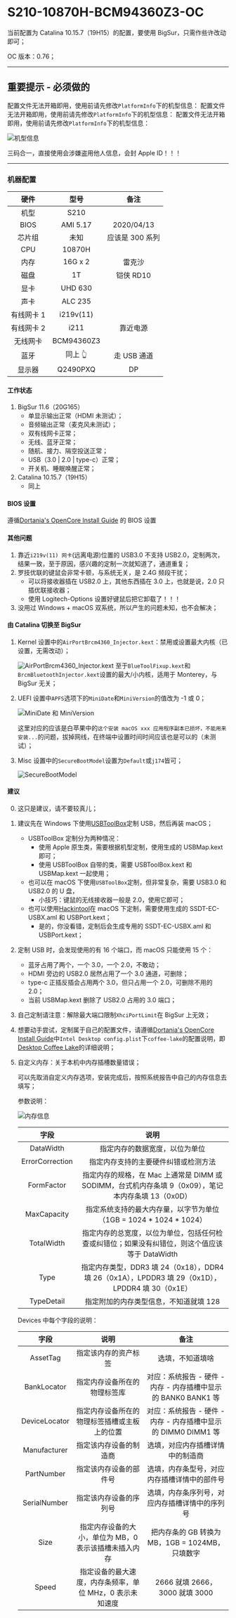 # S210-10870H-BCM94360Z3-OC

当前配置为 Catalina 10.15.7（19H15）的配置，要使用 BigSur，只需作些许改动即可；

OC 版本：0.76；

---

## 重要提示 - 必须做的

配置文件无法开箱即用，使用前请先修改`PlatformInfo`下的机型信息：
配置文件无法开箱即用，使用前请先修改`PlatformInfo`下的机型信息：
配置文件无法开箱即用，使用前请先修改`PlatformInfo`下的机型信息：

![机型信息](https://tva1.sinaimg.cn/large/008i3skNgy1gxgn22l74xj31m70u0gsh.jpg)

三码合一，直接使用会涉嫌盗用他人信息，会封 Apple ID！！！

---

### 机器配置

|    硬件    |    型号    |      备注       |
| :--------: | :--------: | :-------------: |
|    机型    |    S210    |                 |
|    BIOS    |  AMI 5.17  |   2020/04/13    |
|   芯片组   |    未知    | 应该是 300 系列 |
|    CPU     |   10870H   |                 |
|    内存    |  16G x 2   |     雷克沙      |
|    磁盘    |     1T     |    铠侠 RD10    |
|    显卡    |  UHD 630   |                 |
|    声卡    |  ALC 235   |                 |
| 有线网卡 1 | i219v(11)  |                 |
| 有线网卡 2 |    i211    |    靠近电源     |
|  无线网卡  | BCM94360Z3 |                 |
|    蓝牙    |  同上 👆   |   走 USB 通道   |
|   显示器   |  Q2490PXQ  |       DP        |

#### 工作状态

1. BigSur 11.6（20G165）
   - 单显示输出正常（HDMI 未测试）；
   - 音频输出正常（麦克风未测试）；
   - 双有线网卡正常；
   - 无线、蓝牙正常；
   - 随航、接力、隔空投送正常；
   - USB（3.0 | 2.0 | type-c）正常；
   - 开关机、睡眠唤醒正常；
2. Catalina 10.15.7（19H15）
   - 同上

#### BIOS 设置

遵循[Dortania's OpenCore Install Guide](https://dortania.github.io/OpenCore-Install-Guide/config.plist/coffee-lake.html#intel-bios-settings) 的 BIOS 设置

#### 其他问题

1. 靠近`i219v(11) 网卡`(远离电源)位置的 USB3.0 不支持 USB2.0，定制两次，结果一致，至于原因，感兴趣的定制一次就知道了，通道重复；
2. 罗技优联的键鼠会非常卡顿，与系统无关，是 2.4G 频段干扰；
   - 可以将接收器插在 USB2.0 上，其他东西插在 3.0 上，也就是说，2.0 只插优联接收器；
   - 使用 Logitech-Options 设置好键鼠后把它卸载了！！！
3. 没用过 Windows + macOS 双系统，所以产生的问题未知，也不会解决；

#### 由 Catalina 切换至 BigSur

1. Kernel 设置中的`AirPortBrcm4360_Injector.kext`：禁用或设置最大内核（已设置，无需改动）；

   ![AirPortBrcm4360_Injector.kext](https://tva1.sinaimg.cn/large/008i3skNgy1gxgniij5fvj31m70u0aj4.jpg)
   至于`BlueToolFixup.kext`和`BrcmBluetoothInjector.kext`设置的最大/小内核，适用于 Monterey，与 BigSur 无关；

2. UEFI 设置中`APFS`选项下的`MiniDate`和`MiniVersion`的值改为 -1 或 0；

   ![MiniDate 和 MiniVersion](https://tva1.sinaimg.cn/large/008i3skNgy1gxgnhfrzixj31m70u0adp.jpg)

   这里对应的应该是白苹果中的`这个安装 macOS xxx 应用程序副本已损坏，不能用来安装...`的问题，拔掉网线，在终端中设置时间时间应该也是可以的（未测试）；

3. Misc 设置中的`SecureBootModel`设置为`Default`或`j174`皆可；

   ![SecureBootModel](https://tva1.sinaimg.cn/large/008i3skNgy1gxgmqrumbdj31m70u0wkh.jpg)

#### 建议

0. 这只是建议，请不要较真儿；
1. 建议先在 Windows 下使用[USBToolBox](https://github.com/USBToolBox/tool)定制 USB，然后再装 macOS；
   - USBToolBox 定制分为两种情况：
     - 使用 Apple 原生类，需要根据机型定制，使用生成的 USBMap.kext 即可；
     - 使用 USBToolBox 自带的类，需要 USBToolBox.kext 和 USBMap.kext 一起使用；
   - 也可以在 macOS 下使用`USBToolBox`定制，但非常复杂，需要 USB3.0 和 USB2.0 的 U 盘，
     - 小技巧：键鼠的无线接收器一般是 2.0，使用它即可；
   - 也可以使用[Hackintool](https://github.com/headkaze/Hackintool)在 macOS 下定制，需要使用生成的 SSDT-EC-USBX.aml 和 USBPort.kext；
     - 是的，你没看错，定制后会生成专用的 SSDT-EC-USBX.aml 和 USBPort.kext；
2. 定制 USB 时，会发现使用的有 16 个端口，而 macOS 只能使用 15 个：
   - 蓝牙占用了两个，一个 3.0，一个 2.0，不敢动；
   - HDMI 旁边的 USB2.0 居然占用了一个 3.0 通道，可删除；
   - type-c 正插反插会占用两个 3.0，但只占用一个 2.0，可删除不用的 2.0；
   - 当前 USBMap.kext 删除了 USB2.0 占用的 3.0 端口；
3. 自己定制请注意：解除最大端口限制`XhciPortLimit`在 BigSur 上无效；

4. 想要动手尝试，定制属于自己的配置文件，请遵循[Dortania's OpenCore Install Guide](https://dortania.github.io/OpenCore-Install-Guide/config.plist/coffee-lake.html#intel-bios-settings)中`Intel Desktop config.plist`下`coffee-lake`的配置说明，即[Desktop Coffee Lake](https://dortania.github.io/OpenCore-Install-Guide/config.plist/coffee-lake.html#starting-point)的详细说明；
5. 自定义内存：关于本机中内存插槽数量错误；

   可以先取消自定义内存选项，安装完成后，按照系统报告中自己的内存信息去填写；

   参数说明：

   ![内存信息](https://tva1.sinaimg.cn/large/008i3skNgy1gxgo3f3tclj31m70u043u.jpg)

   |      字段       |                                                说明                                                 |
   | :-------------: | :-------------------------------------------------------------------------------------------------: |
   |    DataWidth    |                                   指定内存的数据宽度，以位为单位                                    |
   | ErrorCorrection |                                指定内存支持的主要硬件纠错或检测方法                                 |
   |   FormFactor    | 指定内存的规格，在 Mac 上通常是 DIMM 或 SODIMM，台式机内存条填 9（0x09），笔记本内存条填 13（0x0D） |
   |   MaxCapacity   |                指定系统支持的最大内存量，以字节为单位（1GB = 1024 \* 1024 \* 1024）                 |
   |   TotalWidth    |   指定内存的总宽度，以位为单位，包括任何检查或纠错位；如果没有纠错位，则这个值应该等于 DataWidth    |
   |      Type       |  指定内存类型，DDR3 填 24（0x18），DDR4 填 26（0x1A），LPDDR3 填 29（0x1D），LPDDR4 填 30（0x1E）   |
   |   TypeDetail    |                               指定附加的内存类型信息，不知道就填 128                                |

   Devices 中每个字段的说明：

   |     字段      |                           说明                           |                              备注                              |
   | :-----------: | :------------------------------------------------------: | :------------------------------------------------------------: |
   |   AssetTag    |                   指定该内存的资产标签                   |                        选填，不知道填啥                        |
   |  BankLocator  |               指定内存设备所在的物理标签库               | 对应：系统报告 - 硬件 - 内存 - 内存插槽中显示的 BANK0 BANK1 等 |
   | DeviceLocator |       指定内存设备所在的物理标签插槽或主板上的位置       | 对应：系统报告 - 硬件 - 内存 - 内存插槽中显示的 DIMM0 DIMM1 等 |
   | Manufacturer  |                  指定该内存设备的制造商                  |                选填，对应内存插槽详情中的制造商                |
   |  PartNumber   |                  指定该内存设备的部件号                  |          选填，内存条型号，对应内存插槽详情中的部件号          |
   | SerialNumber  |                  指定该内存设备的序列号                  |         选填，内存条序列号，对应内存插槽详情中的序列号         |
   |     Size      |  指定内存设备的大小，单位为 MB，0 表示该插槽未插入内存   |        把内存条的 GB 转换为 MB，1GB = 1024MB，只填数字         |
   |     Speed     | 指定设备的最大速度，内存条频率，单位 MHz，0 表示未知速度 |                 2666 就填 2666，3000 就填 3000                 |
